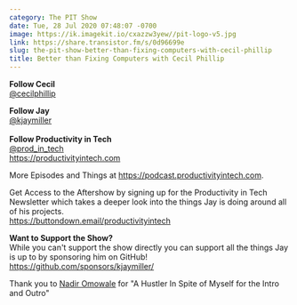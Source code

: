 ```yaml
---
category: The PIT Show
date: Tue, 28 Jul 2020 07:48:07 -0700
image: https://ik.imagekit.io/cxazzw3yew//pit-logo-v5.jpg
link: https://share.transistor.fm/s/0d96699e
slug: the-pit-show-better-than-fixing-computers-with-cecil-phillip
title: Better than Fixing Computers with Cecil Phillip
---
```


<p><strong>Follow Cecil</strong><br /><a href="https://twitter.com/cecilphillip">@cecilphillip</a></p><p><strong>Follow Jay</strong><br /><a href="https://twitter.com/kjaymiller">@kjaymiller</a><br /><strong><br />Follow Productivity in Tech</strong><br /><a href="https://twitter.com/prod_in_tech">@prod_in_tech</a><br /><a href="https://productivityintech.com/">https://productivityintech.com</a></p><p>More Episodes and Things at <a href="https://podcast.productivityintech.com/">https://podcast.productivityintech.com</a>.</p><p>Get Access to the Aftershow by signing up for the Productivity in Tech Newsletter which takes a deeper look into the things Jay is doing around all of his projects.<br /><a href="https://buttondown.email/productivityintech">https://buttondown.email/productivityintech</a></p><p><strong>Want to Support the Show?<br /></strong>While you can't support the show directly you can support all the things Jay is up to by sponsoring him on GitHub!<br /><a href="https://github.com/sponsors/kjaymiller/">https://github.com/sponsors/kjaymiller/</a></p><p>Thank you to <a href="https://nadiromowale.bandcamp.com">Nadir Omowale</a> for "A Hustler In Spite of Myself for the Intro and Outro"</p>